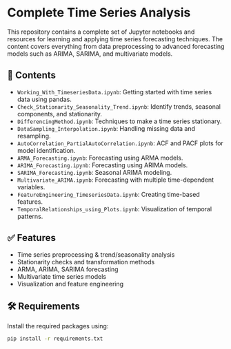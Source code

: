 # Complete Time Series Analysis

This repository contains a complete set of Jupyter notebooks and resources for learning and applying time series forecasting techniques. The content covers everything from data preprocessing to advanced forecasting models such as ARIMA, SARIMA, and multivariate models.

## 📁 Contents

- `Working_With_TimeseriesData.ipynb`: Getting started with time series data using pandas.
- `Check_Stationarity_Seasonality_Trend.ipynb`: Identify trends, seasonal components, and stationarity.
- `DifferencingMethod.ipynb`: Techniques to make a time series stationary.
- `DataSampling_Interpolation.ipynb`: Handling missing data and resampling.
- `AutoCorrelation_PartialAutoCorrelation.ipynb`: ACF and PACF plots for model identification.
- `ARMA_Forecasting.ipynb`: Forecasting using ARMA models.
- `ARIMA_Forecasting.ipynb`: Forecasting using ARIMA models.
- `SARIMA_Forecasting.ipynb`: Seasonal ARIMA modeling.
- `Multivariate_ARIMA.ipynb`: Forecasting with multiple time-dependent variables.
- `FeatureEngineering_TimeseriesData.ipynb`: Creating time-based features.
- `TemporalRelationships_using_Plots.ipynb`: Visualization of temporal patterns.

## ✅ Features

- Time series preprocessing & trend/seasonality analysis
- Stationarity checks and transformation methods
- ARMA, ARIMA, SARIMA forecasting
- Multivariate time series models
- Visualization and feature engineering

## 🛠 Requirements

Install the required packages using:

```bash
pip install -r requirements.txt
